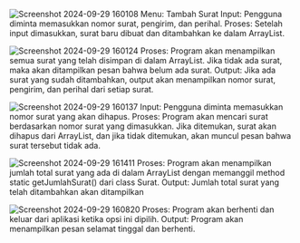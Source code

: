 ![Screenshot 2024-09-29 160108](https://github.com/user-attachments/assets/72c89178-507a-4a70-b489-c6992999d50b)
Menu: Tambah Surat
Input: Pengguna diminta memasukkan nomor surat, pengirim, dan perihal.
Proses: Setelah input dimasukkan, surat baru dibuat dan ditambahkan ke dalam ArrayList.

![Screenshot 2024-09-29 160124](https://github.com/user-attachments/assets/73ef1444-30f2-439b-ac39-0e71bbb5552e)
Proses: Program akan menampilkan semua surat yang telah disimpan di dalam ArrayList. Jika tidak ada surat, maka akan ditampilkan pesan bahwa belum ada surat.
Output: Jika ada surat yang sudah ditambahkan, output akan menampilkan nomor surat, pengirim, dan perihal dari setiap surat.

![Screenshot 2024-09-29 160137](https://github.com/user-attachments/assets/95e3c3e5-c15d-482e-b55a-e35936241a2f)
Input: Pengguna diminta memasukkan nomor surat yang akan dihapus.
Proses: Program akan mencari surat berdasarkan nomor surat yang dimasukkan. Jika ditemukan, surat akan dihapus dari ArrayList, dan jika tidak ditemukan, akan muncul pesan bahwa surat tersebut tidak ada.

![Screenshot 2024-09-29 161411](https://github.com/user-attachments/assets/c3032dd3-4d0e-447c-a4cc-900b34d2d287)
Proses: Program akan menampilkan jumlah total surat yang ada di dalam ArrayList dengan memanggil method static getJumlahSurat() dari class Surat.
Output: Jumlah total surat yang telah ditambahkan akan ditampilkan

![Screenshot 2024-09-29 160820](https://github.com/user-attachments/assets/0decc5ef-9af0-47d4-9ed7-21eacb9ab855)
Proses: Program akan berhenti dan keluar dari aplikasi ketika opsi ini dipilih.
Output: Program akan menampilkan pesan selamat tinggal dan berhenti.
